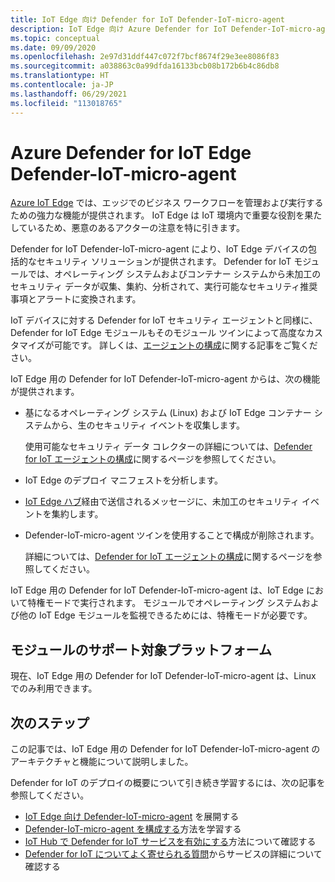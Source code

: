 ```yaml
---
title: IoT Edge 向け Defender for IoT Defender-IoT-micro-agent
description: IoT Edge 向け Azure Defender for IoT Defender-IoT-micro-agent のアーキテクチャと機能を理解します。
ms.topic: conceptual
ms.date: 09/09/2020
ms.openlocfilehash: 2e97d31ddf447c072f7bcf8674f29e3ee8086f83
ms.sourcegitcommit: a038863c0a99dfda16133bcb08b172b6b4c86db8
ms.translationtype: HT
ms.contentlocale: ja-JP
ms.lasthandoff: 06/29/2021
ms.locfileid: "113018765"
---
```

# <a name="azure-defender-for-iot-edge-defender-iot-micro-agent"></a>Azure Defender for IoT Edge Defender-IoT-micro-agent

[Azure IoT Edge](../../iot-edge/index.yml) では、エッジでのビジネス ワークフローを管理および実行するための強力な機能が提供されます。
IoT Edge は IoT 環境内で重要な役割を果たしているため、悪意のあるアクターの注意を特に引きます。

Defender for IoT Defender-IoT-micro-agent により、IoT Edge デバイスの包括的なセキュリティ ソリューションが提供されます。
Defender for IoT モジュールでは、オペレーティング システムおよびコンテナー システムから未加工のセキュリティ データが収集、集約、分析されて、実行可能なセキュリティ推奨事項とアラートに変換されます。

IoT デバイスに対する Defender for IoT セキュリティ エージェントと同様に、Defender for IoT Edge モジュールもそのモジュール ツインによって高度なカスタマイズが可能です。
詳しくは、[エージェントの構成](how-to-agent-configuration.md)に関する記事をご覧ください。

IoT Edge 用の Defender for IoT Defender-IoT-micro-agent からは、次の機能が提供されます。

- 基になるオペレーティング システム (Linux) および IoT Edge コンテナー システムから、生のセキュリティ イベントを収集します。

  使用可能なセキュリティ データ コレクターの詳細については、[Defender for IoT エージェントの構成](how-to-agent-configuration.md)に関するページを参照してください。

- IoT Edge のデプロイ マニフェストを分析します。

- [IoT Edge ハブ](../../iot-edge/iot-edge-runtime.md#iot-edge-hub)経由で送信されるメッセージに、未加工のセキュリティ イベントを集約します。

- Defender-IoT-micro-agent ツインを使用することで構成が削除されます。

  詳細については、[Defender for IoT エージェントの構成](how-to-agent-configuration.md)に関するページを参照してください。

IoT Edge 用の Defender for IoT Defender-IoT-micro-agent は、IoT Edge において特権モードで実行されます。
モジュールでオペレーティング システムおよび他の IoT Edge モジュールを監視できるためには、特権モードが必要です。

## <a name="module-supported-platforms"></a>モジュールのサポート対象プラットフォーム

現在、IoT Edge 用の Defender for IoT Defender-IoT-micro-agent は、Linux でのみ利用できます。

## <a name="next-steps"></a>次のステップ

この記事では、IoT Edge 用の Defender for IoT Defender-IoT-micro-agent のアーキテクチャと機能について説明しました。

Defender for IoT のデプロイの概要について引き続き学習するには、次の記事を参照してください。

- [IoT Edge 向け Defender-IoT-micro-agent](how-to-deploy-edge.md) を展開する
- [Defender-IoT-micro-agent を構成する](how-to-agent-configuration.md)方法を学習する
- [IoT Hub で Defender for IoT サービスを有効にする](quickstart-onboard-iot-hub.md)方法について確認する
- [Defender for IoT についてよく寄せられる質問](resources-agent-frequently-asked-questions.md)からサービスの詳細について確認する
